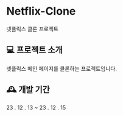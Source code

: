 # Netflix-Clone
넷플릭스 클론 프로젝트

## 💻 프로젝트 소개
넷플릭스 메인 페이지를 클론하는 프로젝트입니다.

## 🕰️ 개발 기간
23 . 12 . 13 ~ 23 . 12 . 15
